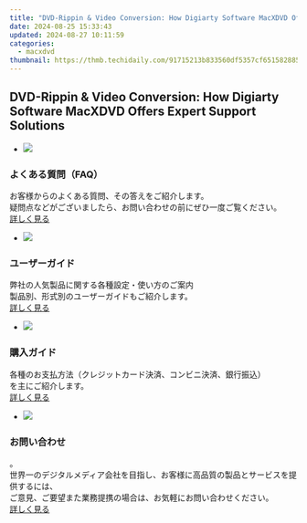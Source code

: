 ```yaml
---
title: "DVD-Rippin & Video Conversion: How Digiarty Software MacXDVD Offers Expert Support Solutions"
date: 2024-08-25 15:33:43
updated: 2024-08-27 10:11:59
categories:
  - macxdvd
thumbnail: https://thmb.techidaily.com/91715213b833560df5357cf6515828851bc7618f2025585b01b64f73f1ad8f14.jpg
---
```


## DVD-Rippin & Video Conversion: How Digiarty Software MacXDVD Offers Expert Support Solutions

* ![](https://www.macxdvd.com/support/../nav-jp/support/popular-pic1.jpg)  
### よくある質問（FAQ）  
 お客様からのよくある質問、その答えをご紹介します。  
 疑問点などがございましたら、お問い合わせの前にぜひ一度ご覧ください。  
[詳しく見る](https://tools.techidaily.com/macxdvd/products/)
* ![](https://www.macxdvd.com/support/../nav-jp/support/popular-pic2.jpg)  
### ユーザーガイド  
 弊社の人気製品に関する各種設定・使い方のご案内  
 製品別、形式別のユーザーガイドもご紹介します。  
[詳しく見る](https://tools.techidaily.com/macxdvd/products/)
* ![](https://www.macxdvd.com/support/../nav-jp/support/popular-pic3.jpg)  
### 購入ガイド  
 各種のお支払方法（クレジットカード決済、コンビニ決済、銀行振込）  
 を主にご紹介します。  
[詳しく見る](https://tools.techidaily.com/macxdvd/products/)
* ![](https://www.macxdvd.com/support/../nav-jp/support/popular-pic4.jpg)  
### お問い合わせ  
。  
 世界一のデジタルメディア会社を目指し、お客様に高品質の製品とサービスを提供するには、  
 ご意見、ご要望また業務提携の場合は、お気軽にお問い合わせください。  
[詳しく見る](https://tools.techidaily.com/macxdvd/products/)

<ins class="adsbygoogle"
     style="display:block"
     data-ad-format="autorelaxed"
     data-ad-client="ca-pub-7571918770474297"
     data-ad-slot="1223367746"></ins>



<ins class="adsbygoogle"
     style="display:block"
     data-ad-client="ca-pub-7571918770474297"
     data-ad-slot="8358498916"
     data-ad-format="auto"
     data-full-width-responsive="true"></ins>
